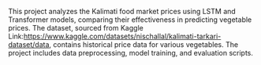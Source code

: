 This project analyzes the Kalimati food market prices using LSTM and Transformer models, comparing their effectiveness in predicting vegetable prices. The dataset, sourced from Kaggle Link:https://www.kaggle.com/datasets/nischallal/kalimati-tarkari-dataset/data, contains historical price data for various vegetables. The project includes data preprocessing, model training, and evaluation scripts. 
